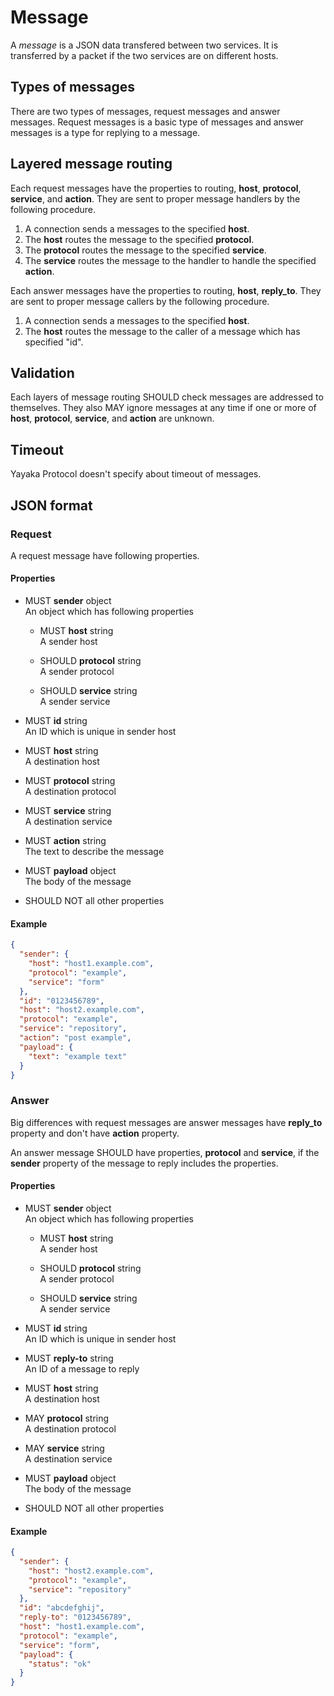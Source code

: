 # Message

A *message* is a JSON data transfered between two services.
It is transferred by a packet if the two services are on different hosts.


## Types of messages

There are two types of messages, request messages and answer messages.
Request messages is a basic type of messages and answer messages is a type for replying to a message.


## Layered message routing

Each request messages have the properties to routing, **host**, **protocol**, **service**, and **action**.
They are sent to proper message handlers by the following procedure.

1. A connection sends a messages to the specified **host**.
2. The **host** routes the message to the specified **protocol**.
3. The **protocol** routes the message to the specified **service**.
4. The **service** routes the message to the handler to handle the specified **action**.

Each answer messages have the properties to routing, **host**, **reply_to**.
They are sent to proper message callers by the following procedure.

1. A connection sends a messages to the specified **host**.
2. The **host** routes the message to the caller of a message which has specified "id".


## Validation

Each layers of message routing SHOULD check messages are addressed to themselves.
They also MAY ignore messages at any time if one or more of **host**, **protocol**, **service**, and **action** are unknown.


## Timeout

Yayaka Protocol doesn't specify about timeout of messages.


## JSON format

### Request

A request message have following properties.

#### Properties

- MUST **sender** object  
  An object which has following properties

  - MUST **host** string  
    A sender host

  - SHOULD **protocol** string  
    A sender protocol

  - SHOULD **service** string  
    A sender service

- MUST **id** string  
  An ID which is unique in sender host

- MUST **host** string  
  A destination host

- MUST **protocol** string  
  A destination protocol

- MUST **service** string  
  A destination service

- MUST **action** string  
  The text to describe the message

- MUST **payload** object  
  The body of the message

- SHOULD NOT all other properties

#### Example

```json
{
  "sender": {
    "host": "host1.example.com",
    "protocol": "example",
    "service": "form"
  },
  "id": "0123456789",
  "host": "host2.example.com",
  "protocol": "example",
  "service": "repository",
  "action": "post example",
  "payload": {
    "text": "example text"
  }
}
```

### Answer

Big differences with request messages are answer messages have **reply_to** property and don't have **action** property.

An answer message SHOULD have properties, **protocol** and **service**, if the **sender** property of the message to reply includes the properties.

#### Properties

- MUST **sender** object  
  An object which has following properties

  - MUST **host** string  
    A sender host

  - SHOULD **protocol** string  
    A sender protocol

  - SHOULD **service** string  
    A sender service

- MUST **id** string  
  An ID which is unique in sender host

- MUST **reply-to** string  
  An ID of a message to reply

- MUST **host** string  
  A destination host

- MAY **protocol** string  
  A destination protocol

- MAY **service** string  
  A destination service

- MUST **payload** object  
  The body of the message

- SHOULD NOT all other properties

#### Example

```json
{
  "sender": {
    "host": "host2.example.com",
    "protocol": "example",
    "service": "repository"
  },
  "id": "abcdefghij",
  "reply-to": "0123456789",
  "host": "host1.example.com",
  "protocol": "example",
  "service": "form",
  "payload": {
    "status": "ok"
  }
}
```
